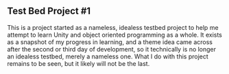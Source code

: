 Test Bed Project #1
----------------------------
This is a project started as a nameless, idealess testbed project to help me attempt to learn Unity and object oriented programming as a whole.
It exists as a snapshot of my progress in learning, and a theme idea came across after the second or third day of development, so it technically
is no longer an idealess testbed, merely a nameless one. What I do with this project remains to be seen, but it likely will not be the last.
